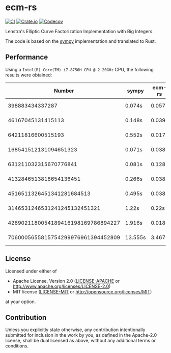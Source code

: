 # ecm-rs

[![CI](https://github.com/skyf0l/ecm-rs/actions/workflows/ci.yml/badge.svg)](https://github.com/skyf0l/ecm-rs/actions/workflows/ci.yml)
[![Crate.io](https://img.shields.io/crates/v/ecm.svg)](https://crates.io/crates/ecm)
[![Codecov](https://codecov.io/gh/skyf0l/ecm-rs/branch/master/graph/badge.svg)](https://codecov.io/gh/skyf0l/ecm-rs)

Lenstra's Elliptic Curve Factorization Implementation with Big Integers.

The code is based on the [sympy](https://github.com/sympy/sympy) implementation and translated to Rust.

## Performance

Using a `Intel(R) Core(TM) i7-8750H CPU @ 2.20GHz` CPU, the following results were obtained:

| Number                             | sympy   | ecm-rs | sympy / ecm-rs |
| ---------------------------------- | ------- | ------ | -------------- |
| 398883434337287                    | 0.074s  | 0.057s | 1.23x faster   |
| 46167045131415113                  | 0.148s  | 0.039s | 3.8x faster    |
| 64211816600515193                  | 0.552s  | 0.017s | 32.47x faster  |
| 168541512131094651323              | 0.071s  | 0.038s | 1.87x faster   |
| 631211032315670776841              | 0.081s  | 0.128s | 0.63x faster   |
| 4132846513818654136451             | 0.266s  | 0.038s | 7.0x faster    |
| 4516511326451341281684513          | 0.495s  | 0.038s | 13.03x faster  |
| 3146531246531241245132451321       | 1.22s   | 0.22s  | 5.55x faster   |
| 4269021180054189416198169786894227 | 1.916s  | 0.018s | 106.44x faster |
| 7060005655815754299976961394452809 | 13.555s | 3.467s | 3.91x faster   |

## License

Licensed under either of

- Apache License, Version 2.0
  ([LICENSE-APACHE](LICENSE-APACHE) or http://www.apache.org/licenses/LICENSE-2.0)
- MIT license
  ([LICENSE-MIT](LICENSE-MIT) or http://opensource.org/licenses/MIT)

at your option.

## Contribution

Unless you explicitly state otherwise, any contribution intentionally submitted
for inclusion in the work by you, as defined in the Apache-2.0 license, shall be
dual licensed as above, without any additional terms or conditions.
